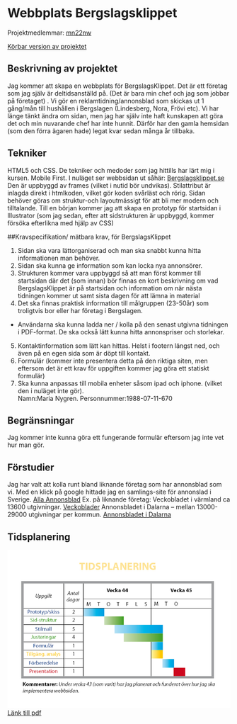 
# Webbplats Bergslagsklippet
Projektmedlemmar: 
[mn22nw](https://github.com/mn22nw/)

[Körbar version av projektet](http://mn22nw.github.io/PROJEKT)   

## Beskrivning av projektet
Jag kommer att skapa en webbplats för BergslagsKlippet. 
Det är ett företag som jag själv är deltidsanställd på. (Det är bara min chef och jag som jobbar på
företaget) . Vi gör en reklamtidning/annonsblad som skickas ut 1 gång/mån till hushållen i
Bergslagen (Lindesberg, Nora, Frövi etc). 
Vi har länge tänkt ändra om sidan, men jag har själv inte haft kunskapen att göra det och min
nuvarande chef har inte hunnit. Därför har den gamla hemsidan (som den förra ägaren hade) 
legat kvar sedan många år tillbaka. 

## Tekniker
HTML5 och CSS. De tekniker och medoder som jag hittills har lärt mig i kursen. Mobile First. 
I nuläget ser webbsidan ut såhär:  [Bergslagsklippet.se](http://www.bergslagsklippet.se/)
Den är uppbyggd av frames (vilket i nutid bör undvikas). Stilattribut är inlagda direkt i htmlkoden, vilket gör koden svårläst och rörig. 
Sidan behöver göras om struktur-och layoutmässigt för att bli mer modern och tilltalande. 
Till en början kommer jag att skapa en prototyp för startsidan i Illustrator (som jag sedan, efter
att sidstrukturen är uppbyggd, kommer försöka efterlikna med hjälp av CSS)

##Kravspecifikation/ mätbara krav, för BergslagsKlippet
1. Sidan ska vara lättorganiserad och man ska snabbt kunna hitta informationen man behöver. 
2. Sidan ska kunna ge information som kan locka nya annonsörer.
3. Strukturen kommer vara uppbyggd så att man först kommer till startsidan där det (som
innan) bör finnas en kort beskrivning om vad BergslagsKlippet är på startsidan och
information om när nästa tidningen kommer ut samt sista dagen för att lämna in material
4. Det ska finnas praktisk information till målgruppen (23-50år) som troligtvis bor eller har
företag i Bergslagen.
- Användarna ska kunna ladda ner / kolla på den senast utgivna tidningen i PDF-format. 
De ska också lätt kunna hitta annonspriser och storlekar. 
5. Kontaktinformation som lätt kan hittas. Helst i footern längst ned, och även på en egen sida
som är döpt till kontakt. 
6. Formulär (kommer inte presentera detta på den riktiga siten, men eftersom det är ett krav för
uppgiften kommer jag göra ett statiskt formulär)
7. Ska kunna anpassas till mobila enheter såsom ipad och iphone. (vilket den i nuläget inte gör).  
Namn:Maria Nygren.  Personnummer:1988-07-11-670

## Begränsningar
Jag kommer inte kunna göra ett fungerande formulär eftersom jag inte vet hur man gör. 

## Förstudier
Jag har valt att kolla runt bland liknande företag som har annonsblad som vi. 
Med en klick på google hittade jag en samlings-site för annonslad i Sverige. 
[Alla Annonsblad](http://www.allaannonsblad.se/) 
Ex. på liknande företag:
Veckobladet i värmland ca 13600 utgivningar. 
[Veckoblader](http://www.veckobladet.se/)
Annonsbladet i Dalarna – mellan 13000-29000 utgivningar per kommun. [Annonsbladet i Dalarna](http://www.annonsbladet.com/) 


## Tidsplanering
![alt text](https://github.com/mn22nw/ProjektskelettHT13/blob/master/images/tidsplan.jpg "Tidsplanering")
[Länk till pdf](../blob/master/doc/tidsplan.pdf)

